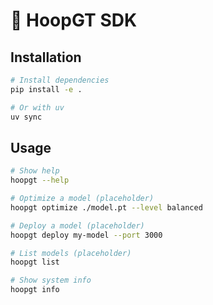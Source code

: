 # 🏀 HoopGT SDK 

## Installation

```bash
# Install dependencies
pip install -e .

# Or with uv
uv sync
```

## Usage

```bash
# Show help
hoopgt --help

# Optimize a model (placeholder)
hoopgt optimize ./model.pt --level balanced

# Deploy a model (placeholder)  
hoopgt deploy my-model --port 3000

# List models (placeholder)
hoopgt list

# Show system info
hoopgt info
```
